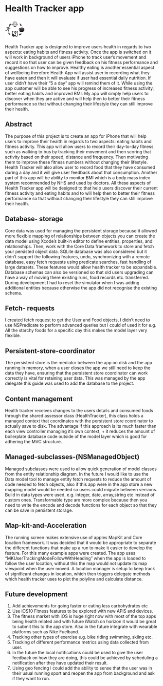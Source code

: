 # Health Tracker app          
![alt text](https://github.com/YokoAlpha/HealthTracker/blob/master/HealthTracker/AppSummary%402.png "")

 
Health Tracker app is designed to improve users health in regards to two aspects: eating habits and fitness activity. Once the app is switched on it will work in background of users iPhone to track user’s movement and record it so that user can be given feedback on his fitness performance and suggestions on how to improve.
Healthy eating is another essential aspect of wellbeing therefore Health App will assist user in recording what they have eaten and then it will evaluate if user had essential daily nutrition. If user didn’t have their “5 a day” app will remind them of it. While using the app customer will be able to see his progress of increased fitness activity, better eating habits and improved BMI. My app will simply help users to discover when they are active and will help then to better their fitness performance so that without changing their lifestyle they can still improve their health.

## Abstract

The purpose of this project is to create an app for iPhone that will help users to improve their health in regards to two aspects: eating habits and fitness activity. This app will allow users to record their day-to-day fitness such as walking to bus by tracking their movement and then scoring that activity based on their speed, distance and frequency. Then motivating them to improve these fitness numbers without changing their lifestyle. Health Tracker will also allow user to record food that they have consumed during a day and it will give user feedback about that consumption. Another part of this app will be ability to monitor BMI which is a body mass index system recommended by NHS and used by doctors. All these aspects of Health Tracker app will be designed to that help users discover their current fitness activity and eating habits and to will help then to better their fitness performance so that without changing their lifestyle they can still improve their health.

## Database- storage
Core data was used for managing the persistent storage because it allowed more flexible mapping of relationships between objects you can create the data model using Xcode’s built-in editor to define entities, properties, and relationships.  Then, work with the Core Data framework to store and fetch your persisted object data. SQLite database was also considered but it didn’t support the following features, undo, synchronizing with a remote database, easy fetch requests using predicate searches, fast handling of large datasets. These features would allow health tracker to be expandable. Database schemas can also be versioned so that old users upgrading can have a way of moving there existing runs, food records etc. transferred. During development I had to reset the simulator when I was adding additional entities because otherwise the app did not recognise the existing schema.

## Fetch- requests

I created fetch request to get the User and Food objects, I didn’t need to use NSPredicate to perform advanced queries but I could of used it for e.g. All the starchy foods for a specific day this makes the model layer very flexible.

## Persistent-store-coordinator

The persistent store is the mediator between the app on disk and the app running in memory, when a user closes the app we still need to keep the data they have, ensuring that the persistent store coordinator can work correctly is vital for retaining user data. This was managed by the app delegate this guide was used to add the database to the project.

## Content management  

Health tracker receives changes to the users details and consumed foods through the shared assessor class (HealthTracker), this class holds a managed context that coordinates with the persistent store coordinator to actually save to disk. The advantage if this approach is its much faster than each view controller managing it’s own context, + it reduces the amount of boilerplate database code outside of the model layer which is good for adhering the MVC structure.


## Managed-subclasses-(NSManagedObject)

Managed subclasses were used to allow quick generation of model classes from the entity relationship diagram. In the future I would like to use the Data model tool to manage entity fetch requests to reduce the amount of code needed to fetch objects, also if this app were in the app store a new mapping model would be needed so users could migrate between versions. Build in data types were used, e.g. integer, date, array,string etc instead of custom ones. Transformable type are more complex because then you need to write the encode and decode functions for each object so that they can be save in persistent storage.

## Map-kit-and-Acceleration


The running screen makes extensive use of apples MapKit and Core location framework. It was decided that it would be appropriate to separate the different functions that make up a run to make it easier to develop the feature. For this many example apps were created. The app uses “MKUserTrackingModeFollowWithHeading” when the app is loaded to follow the user location, without this the map would not update its map viewpoint when the user moved. A location manager is setup to keep track of significant changes in location, which then triggers delegate methods which health tracker uses to plot the polyline and calculate distance.

## Future development

1. Add achievements for going faster or eating less carbohydrates etc
2. Use iOS10 Fitness features to be explored with new APIS and devices.
3. The fitness market with iOS is huge right now with most of the top apps being health related and with future iWatch on horizon it would be great to submit this to the app store. Also in the future integrate with wearable platforms such as Nike Fuelband.
4. Tracking other types of exercise e.g. bike riding swimming, skiing etc.
5. Tracking of different performance metrics using data collected from user.
6. In the future the local notifications could be used to give the user feedback on how they are doing, this could be achieved by scheduling a notification after they have updated their result.
7. Using geo fencing I could add the ability to sense that the user was in their usual running sport and reopen the app from background and ask if they want to run.

